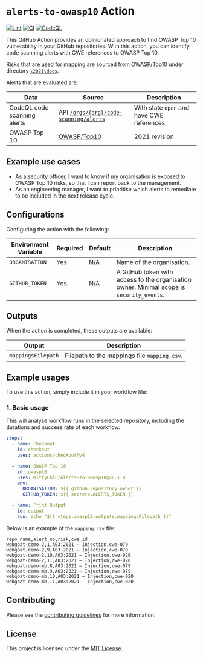 # `alerts-to-owasp10` Action

[![Lint](https://github.com/KittyChiu/alerts-to-owasp10/actions/workflows/linter.yml/badge.svg)](https://github.com/KittyChiu/alerts-to-owasp10/actions/workflows/linter.yml)
[![CI](https://github.com/KittyChiu/alerts-to-owasp10/actions/workflows/ci.yml/badge.svg)](https://github.com/KittyChiu/alerts-to-owasp10/actions/workflows/ci.yml)
[![CodeQL](https://github.com/KittyChiu/alerts-to-owasp10/actions/workflows/codeql-analysis.yml/badge.svg)](https://github.com/KittyChiu/alerts-to-owasp10/actions/workflows/codeql-analysis.yml)

This GitHub Action provides an opinionated approach to find OWASP Top 10
vulnerability in your GitHub repositories. With this action, you can identify
code scanning alerts with CWE references to OWASP Top 10.

Risks that are used for mapping are sourced from
[OWASP/Top10](https://github.com/OWASP/Top10/) under directory
[`\2021\docs`](https://github.com/OWASP/Top10/tree/master/2021/docs).

Alerts that are evaluated are:

| Data                        | Source                                                                                                                                                                    | Description                                |
| --------------------------- | ------------------------------------------------------------------------------------------------------------------------------------------------------------------------- | ------------------------------------------ |
| CodeQL code scanning alerts | API [`/orgs/{org}/code-scanning/alerts`](https://docs.github.com/en/rest/code-scanning/code-scanning?apiVersion=2022-11-28#list-code-scanning-alerts-for-an-organization) | With state `open` and have CWE references. |
| OWASP Top 10                | [OWASP/Top10](https://github.com/OWASP/Top10/tree/master/2021/docs)                                                                                                       | 2021 revision                              |

## Example use cases

- As a security officer, I want to know if my organisation is exposed to OWASP
  Top 10 risks, so that I can report back to the management.
- As an engineering manager, I want to prioritise which alerts to remediate to
  be included in the next release cycle.

## Configurations

Configuring the action with the following:

| Environment Variable | Required | Default | Description                                                                               |
| -------------------- | -------- | ------- | ----------------------------------------------------------------------------------------- |
| `ORGANISATION`       | Yes      | N/A     | Name of the organisation.                                                                 |
| `GITHUB_TOKEN`       | Yes      | N/A     | A GitHub token with access to the organisation owner. Minimal scope is `security_events`. |

## Outputs

When the action is completed, these outputs are available:

| Output             | Description                                  |
| ------------------ | -------------------------------------------- |
| `mappingsFilepath` | Filepath to the mappings file `mapping.csv`. |

## Example usages

To use this action, simply include it in your workflow file:

### 1. Basic usage

This will analyse workflow runs in the selected repository, including the
durations and success rate of each workflow.

```yml
steps:
  - name: Checkout
    id: checkout
    uses: actions/checkout@v4

  - name: OWASP Top 10
    id: owasp10
    uses: KittyChiu/alerts-to-owasp10@v0.1.0
    env:
      ORGANISATION: ${{ github.repository_owner }}
      GITHUB_TOKEN: ${{ secrets.ALERTS_TOKEN }}

  - name: Print Output
    id: output
    run: echo "${{ steps.owasp10.outputs.mappingsFilepath }}"
```

Below is an example of the `mapping.csv` file:

```csv
repo_name,alert_no,risk,cwe_id
webgoat-demo-2,1,A03:2021 – Injection,cwe-079
webgoat-demo-2,9,A03:2021 – Injection,cwe-079
webgoat-demo-2,10,A03:2021 – Injection,cwe-020
webgoat-demo-2,11,A03:2021 – Injection,cwe-020
webgoat-demo-mb,8,A03:2021 – Injection,cwe-079
webgoat-demo-mb,9,A03:2021 – Injection,cwe-079
webgoat-demo-mb,10,A03:2021 – Injection,cwe-020
webgoat-demo-mb,11,A03:2021 – Injection,cwe-020
```

## Contributing

Please see the [contributing guidelines](CONTRIBUTING.md) for more information.

## License

This project is licensed under the [MIT License](LICENSE).
